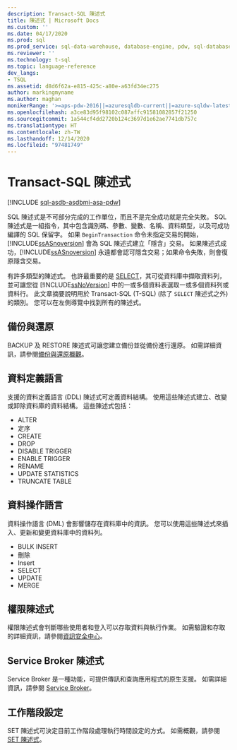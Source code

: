 ```yaml
---
description: Transact-SQL 陳述式
title: 陳述式 | Microsoft Docs
ms.custom: ''
ms.date: 04/17/2020
ms.prod: sql
ms.prod_service: sql-data-warehouse, database-engine, pdw, sql-database
ms.reviewer: ''
ms.technology: t-sql
ms.topic: language-reference
dev_langs:
- TSQL
ms.assetid: d8d6f62a-e815-425c-a80e-a63fd34ec275
author: markingmyname
ms.author: maghan
monikerRange: '>=aps-pdw-2016||=azuresqldb-current||=azure-sqldw-latest||>=sql-server-2016||>=sql-server-linux-2017||=azuresqldb-mi-current'
ms.openlocfilehash: a3ce83d95f98102c087affc91581082857f21250
ms.sourcegitcommit: 1a544cf4dd2720b124c3697d1e62ae7741db757c
ms.translationtype: HT
ms.contentlocale: zh-TW
ms.lasthandoff: 12/14/2020
ms.locfileid: "97481749"
---
```

# <a name="transact-sql-statements"></a>Transact-SQL 陳述式

[!INCLUDE [sql-asdb-asdbmi-asa-pdw](../../includes/applies-to-version/sql-asdb-asdbmi-asa-pdw.md)]

SQL 陳述式是不可部分完成的工作單位，而且不是完全成功就是完全失敗。 SQL 陳述式是一組指令，其中包含識別碼、參數、變數、名稱、資料類型，以及可成功編譯的 SQL 保留字。 如果 `BeginTransaction` 命令未指定交易的開始，[!INCLUDE[ssASnoversion](../../includes/ssasnoversion-md.md)] 會為 SQL 陳述式建立「隱含」交易。 如果陳述式成功，[!INCLUDE[ssASnoversion](../../includes/ssasnoversion-md.md)] 永遠都會認可隱含交易；如果命令失敗，則會復原隱含交易。  

有許多類型的陳述式。 也許最重要的是 [SELECT](../queries/select-transact-sql.md)，其可從資料庫中擷取資料列，並可讓您從 [!INCLUDE[ssNoVersion](../../includes/ssnoversion-md.md)] 中的一或多個資料表選取一或多個資料列或資料行。 此文章摘要說明用於 Transact-SQL (T-SQL) (除了 `SELECT` 陳述式之外) 的類別。 您可以在左側導覽中找到所有的陳述式。

## <a name="backup-and-restore"></a>備份與還原

BACKUP 及 RESTORE 陳述式可讓您建立備份並從備份進行還原。  如需詳細資訊，請參閱[備份與還原概觀](../../relational-databases/backup-restore/back-up-and-restore-of-sql-server-databases.md)。

## <a name="data-definition-language"></a>資料定義語言

支援的資料定義語言 (DDL) 陳述式可定義資料結構。 使用這些陳述式建立、改變或卸除資料庫的資料結構。 這些陳述式包括：

- ALTER
- 定序
- CREATE
- DROP
- DISABLE TRIGGER
- ENABLE TRIGGER
- RENAME
- UPDATE STATISTICS
- TRUNCATE TABLE

## <a name="data-manipulation-language"></a>資料操作語言

資料操作語言 (DML) 會影響儲存在資料庫中的資訊。 您可以使用這些陳述式來插入、更新和變更資料庫中的資料列。

- BULK INSERT
- 刪除
- Insert
- SELECT
- UPDATE
- MERGE

## <a name="permissions-statements"></a>權限陳述式

權限陳述式會判斷哪些使用者和登入可以存取資料與執行作業。 如需驗證和存取的詳細資訊，請參閱[資訊安全中心](../../relational-databases/security/security-center-for-sql-server-database-engine-and-azure-sql-database.md)。

## <a name="service-broker-statements"></a>Service Broker 陳述式

Service Broker 是一種功能，可提供傳訊和查詢應用程式的原生支援。 如需詳細資訊，請參閱 [Service Broker](../../database-engine/configure-windows/sql-server-service-broker.md)。

## <a name="session-settings"></a>工作階段設定

SET 陳述式可決定目前工作階段處理執行時間設定的方式。 如需概觀，請參閱 [SET 陳述式](set-statements-transact-sql.md)。
